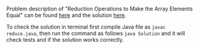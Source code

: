 Problem description of "Reduction Operations to Make the Array Elements Equal" can be found [here](https://leetcode.com/problems/reduction-operations-to-make-the-array-elements-equal/) and the solution [here](https://github.com/aurimas13/Solutions-To-Problems/blob/master/LeetCode/Java%20Solutions/Reduction%20Operations%20to%20Make%20the%20Array%20Elements%20Equal/reduce.java).

To check the solution in terminal first compile Java file as `javac reduce.java`, then run the command as follows `java Solution` and it will check tests and if the solution works correctly.
